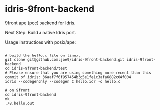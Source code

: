 # idris-9front-backend

9front ape (pcc) backend for Idris.

Next Step: Build a native Idris port.

Usage instructions with posix/ape:

```

# build the hello.c file on linux:
git clone git@github.com:joe9/idris-9front-backend.git idris-9front-backend
cd idris-9front-backend/test
# Please ensure that you are using something more recent than this commit of idris: 36aaf7f6f957454b3c5e1fe1c3afa6882c04f004
idris --codegenonly --codegen C hello.idr -o hello.c

# on 9front
cd idris-9front-backend
mk
./8.hello.out


```
